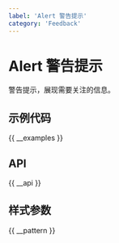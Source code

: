 ```yaml
---
label: 'Alert 警告提示'
category: 'Feedback'
---
```


# Alert 警告提示

警告提示，展现需要关注的信息。

## 示例代码

{{ __examples }}

## API

{{ __api }}

## 样式参数

{{ __pattern }}
